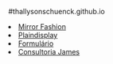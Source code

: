 #thallysonschuenck.github.io

<li><a href="mirrorfashion" target="_blank">Mirror Fashion</a></li>
<li><a href="lab03" target="_blank">Plaindisplay</a></li>
<li><a href="lab4" target="_blank">Formulário</a></li>
<li><a href="consultoria" target="_blank">Consultoria James</a></li>

